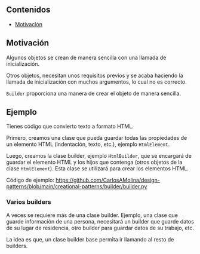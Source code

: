 ## Contenidos

- [Motivación](#motivación)

## Motivación

Algunos objetos se crean de manera sencilla con una llamada de inicialización.

Otros objetos, necesitan unos requisitos previos y se acaba haciendo la llamada de inicialización con muchos argumentos, lo cual no es correcto.

`Builder` proporciona una manera de crear el objeto de manera sencilla.

## Ejemplo

Tienes código que convierto texto a formato HTML.

Primero, creamos una clase que pueda guardar todas las propiedades de un elemento HTML (indentación, texto, etc.), ejemplo `HtmlElement`.

Luego, creamos la clase builder, ejemplo `HtmlBuilder`, que se encargará de guardar el elemento HTML y los hijos que contenga (otros objetos de la clase `HtmlElement`). Esta clase se utilizará para crear los elementos HTML.

Código de ejemplo: <https://github.com/CarlosAMolina/design-patterns/blob/main/creational-patterns/builder/builder.py>

### Varios builders

A veces se requiere más de una clase builder. Ejemplo, una clase que guarde información de una persona, necesitará un builder que guarde datos de su lugar de residencia, otro builder para guardar datos de su trabajo, etc.

La idea es que, un clase builder base permita ir llamando al resto de builders.

